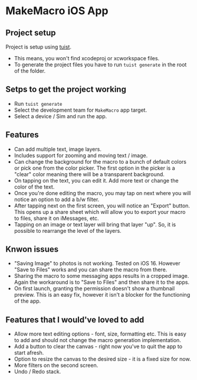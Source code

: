 # MakeMacro iOS App

## Project setup
Project is setup using [tuist](https://docs.tuist.io/tutorial/get-started).
-   This means, you won't find xcodeproj or xcworkspace files.
-   To generate the project files you have to run `tuist generate` in the root of the folder.

## Setps to get the project working
- Run `tuist generate`
- Select the development team for `MakeMacro` app target.
- Select a device / Sim and run the app.

## Features
- Can add multiple text, image layers.
- Includes support for zooming and moving text / image.
- Can change the background for the macro to a bunch of default colors or pick one from the color picker. The first option in the picker is a "clear" color meaning there will be a transparent background.
- On tapping on the text, you can edit it. Add more text or change the color of the text.
- Once you're done editing the macro, you may tap on next where you will notice an option to add a b/w filter.
- After tapping next on the first screen, you will notice an "Export" button. This opens up a share sheet which will allow you to export your macro to files, share it on iMessages, etc.
- Tapping on an image or text layer will bring that layer "up". So, it is possible to rearrange the level of the layers.

## Knwon issues
- "Saving Image" to photos is not working. Tested on iOS 16. However "Save to Files" works and you can share the macro from there.
- Sharing the macro to some messaging apps results in a cropped image. Again the workaround is to "Save to Files" and then share it to the apps.
- On first launch, granting the permission doesn't show a thumbnail preview. This is an easy fix, however it isn't a blocker for the functioning of the app.

## Features that I would've loved to add
- Allow more text editing options - font, size, formatting etc. This is easy to add and should not change the macro generation implementation.
- Add a button to clear the canvas - right now you've to quit the app to start afresh.
- Option to resize the canvas to the desired size - it is a fixed size for now.
- More filters on the second screen.
- Undo / Redo stack.